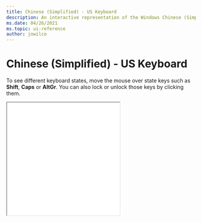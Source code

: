 ```yaml
---
title: Chinese (Simplified) - US Keyboard
description: An interactive representation of the Windows Chinese (Simplified) - US keyboard. To see different keyboard states, click or move the mouse over the state keys.
ms.date: 04/26/2021
ms.topic: ui-reference
author: jowilco
---
```


# Chinese (Simplified) - US Keyboard

To see different keyboard states, move the mouse over state keys such as **Shift**, **Caps** or **AltGr**. You can also lock or unlock those keys by clicking them.

<iframe src="kbdus_2.html" height="300"></iframe>
